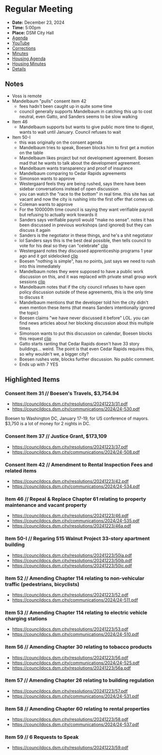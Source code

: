 # Regular Meeting

- **Date:** December 23, 2024
- **Time:** 5:00pm
- **Place:** DSM City Hall
- [Agenda](https://councildocs.dsm.city/agendas/ag20241223.pdf)
- [YouTube](https://youtube.com/live/hsfFaEn49BA)
- [Corrections](https://councildocs.dsm.city/corrections/20241223%20CAP.pdf)
- [Minutes](https://councildocs.dsm.city/minutes/as20241223.pdf)
- [Housing Agenda](https://councildocs.dsm.city/agendas/mg20241223.pdf)
- [Housing Minutes](https://councildocs.dsm.city/minutes/ms20241223.pdf)
- [Details](https://www.dsm.city/citycouncil_detail_T60_R3093.php)

## Notes

- Voss is remote
- Mandelbaum "pulls" consent item 42
    - fees hadn't been caught up in quite some time
    - council generally supports Mandelbaum in catching this up to cost neutral, even Gatto, and Sanders seems to be slow walking
- Item 46
    - Mandelbaum supports but wants to give public more time to digest, wants to wait until January. Council refuses to wait
- Item 50-I
    - this was originally on the consent agenda
    - Mandelbaum tries to speak, Boesen blocks him to first get a motion on the table
    - Mandelbaum likes project but not development agreement. Boesen mad that he wants to talk about the development agreement.
    - Mandelbaum wants transparency and proof of insurance
    - Mandelbaum comparing to Cedar Rapids agreements
    - Simonson wants to approve
    - Westergaard feels they are being rushed, says there have been sidebar conversations instead of open discussion
    - you can watch the "race to the bottom" in real time. this site has sat vacant and now the city is rushing into the first offer that comes up.
    - Coleman wants to approve
    - For the 100000th time council is saying they want verifiable payroll but refusing to actually work towards it
    - Sanders says verifiable payroll would "make no sense". notes it has been discussed in previous workshops (and ignored) but they can discuss it again
    - Sanders is the negotiator in these things, and he's a shit negotiator
    - lol Sanders says this is the best deal possible, then tells council to vote for his deal so they can "celebrate" [clip](https://youtu.be/hsfFaEn49BA?t=2517)
    - Westergaard notes they discussed apprenticeship programs 1 year ago and it got sidelocked [clip](https://youtu.be/hsfFaEn49BA?t=2545)
    - Boesen "nothing is simple", has no points, just says we need to rush into this immediately
    - Mandelbaum notes they were supposed to have a public work discussion on this, and it was replaced with private small group work sessions [clip](https://youtu.be/hsfFaEn49BA?t=2660)
    - Mandelbaum notes that if the city council refuses to have open policy discussion outside of these agreements, this is the only time to discuss it
    - Mandelbaum mentions that the developer told him the city didn't even mention these items (that means Sanders intentionally ignored the topic)
    - Boesen claims "we have never discussed it before" LOL. you can find news articles about her blocking discussion about this multiple times
    - Simonson wants to put this discussion on calendar, Boesen blocks this request [clip](https://youtu.be/hsfFaEn49BA?t=2792)
    - Gatto starts ranting that Cedar Rapids doesn't have 33 story buildings... weird. The point is that even Cedar Rapids requires this, so why wouldn't we, a bigger city?
    - Boesen rushes vote, blocks further discussion. No public comment.
    - Ends up with 7 YES

## Highlighted Items

### Consent Item 31 // Boesen's Travels, $3,754.94

- https://councildocs.dsm.city/resolutions/20241223/31.pdf
- https://councildocs.dsm.city/communications/2024/24-530.pdf

Boesen to Washington DC, January 17-19, for US conference of mayors. 
$3,750 is a lot of money for 2 nights in DC.

### Consent Item 37 // Justice Grant, $173,109

- https://councildocs.dsm.city/resolutions/20241223/37.pdf
- https://councildocs.dsm.city/communications/2024/24-508.pdf

### Consent Item 42 // Amendment to Rental Inspection Fees and related items

- https://councildocs.dsm.city/resolutions/20241223/42.pdf
- https://councildocs.dsm.city/communications/2024/24-534.pdf

### Item 46 // Repeal & Replace Chapter 61 relating to property maintenance and vacant property

- https://councildocs.dsm.city/resolutions/20241223/46.pdf
- https://councildocs.dsm.city/communications/2024/24-535.pdf
- https://councildocs.dsm.city/resolutions/20241223/46a.pdf

### Item 50-I // Regaring 515 Walnut Project 33-story apartment building 

- https://councildocs.dsm.city/resolutions/20241223/50ia.pdf
- https://councildocs.dsm.city/resolutions/20241223/50ib.pdf
- https://councildocs.dsm.city/resolutions/20241223/50ic.pdf

### Item 52 // Amending Chapter 114 relating to non-vehicular traffic (pedestrians, bicyclists)

- https://councildocs.dsm.city/resolutions/20241223/52.pdf
- https://councildocs.dsm.city/communications/2024/24-511.pdf

### Item 53 // Amending Chapter 114 relating to electric vehicle charging stations

- https://councildocs.dsm.city/resolutions/20241223/53.pdf
- https://councildocs.dsm.city/communications/2024/24-510.pdf

### Item 56 // Amending Chapter 30 relating to tobacco products

- https://councildocs.dsm.city/resolutions/20241223/56.pdf
- https://councildocs.dsm.city/communications/2024/24-525.pdf
- https://councildocs.dsm.city/resolutions/20241223/56a.pdf

### Item 57 // Amending Chapter 26 relating to building regulation

- https://councildocs.dsm.city/resolutions/20241223/57.pdf
- https://councildocs.dsm.city/communications/2024/24-531.pdf

### Item 58 // Amending Chapter 60 relating to rental properties

- https://councildocs.dsm.city/resolutions/20241223/58.pdf
- https://councildocs.dsm.city/communications/2024/24-537.pdf

### Item 59 // 6 Requests to Speak

- https://councildocs.dsm.city/resolutions/20241223/59.pdf
